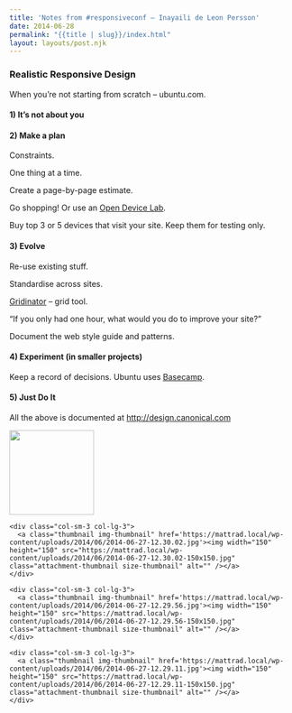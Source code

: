 ```yaml
---
title: 'Notes from #responsiveconf – Inayaili de Leon Persson'
date: 2014-06-28
permalink: "{{title | slug}}/index.html"
layout: layouts/post.njk
---
```

### Realistic Responsive Design

When you&#8217;re not starting from scratch &#8211; ubuntu.com.

#### 1) It&#8217;s not about you

#### 2) Make a plan

Constraints.

One thing at a time.

Create a page-by-page estimate.

Go shopping! Or use an [Open Device Lab][1].

Buy top 3 or 5 devices that visit your site. Keep them for testing only.

#### 3) Evolve

Re-use existing stuff.

Standardise across sites.

[Gridinator][2] &#8211; grid tool.

&#8220;If you only had one hour, what would you do to improve your site?&#8221;

Document the web style guide and patterns.

#### 4) Experiment (in smaller projects)

Keep a record of decisions. Ubuntu uses [Basecamp][3].

#### 5) Just Do It

All the above is documented at <http://design.canonical.com>

<div class="gallery gallery-211-2">
  <div class="row gallery-row">
    <div class="col-sm-3 col-lg-3">
      <a class="thumbnail img-thumbnail" href='https://mattrad.local/wp-content/uploads/2014/06/2014-06-27-12.34.48.jpg'><img width="150" height="150" src="https://mattrad.local/wp-content/uploads/2014/06/2014-06-27-12.34.48-150x150.jpg" class="attachment-thumbnail size-thumbnail" alt="" /></a>
    </div>
    
    <div class="col-sm-3 col-lg-3">
      <a class="thumbnail img-thumbnail" href='https://mattrad.local/wp-content/uploads/2014/06/2014-06-27-12.30.02.jpg'><img width="150" height="150" src="https://mattrad.local/wp-content/uploads/2014/06/2014-06-27-12.30.02-150x150.jpg" class="attachment-thumbnail size-thumbnail" alt="" /></a>
    </div>
    
    <div class="col-sm-3 col-lg-3">
      <a class="thumbnail img-thumbnail" href='https://mattrad.local/wp-content/uploads/2014/06/2014-06-27-12.29.56.jpg'><img width="150" height="150" src="https://mattrad.local/wp-content/uploads/2014/06/2014-06-27-12.29.56-150x150.jpg" class="attachment-thumbnail size-thumbnail" alt="" /></a>
    </div>
    
    <div class="col-sm-3 col-lg-3">
      <a class="thumbnail img-thumbnail" href='https://mattrad.local/wp-content/uploads/2014/06/2014-06-27-12.29.11.jpg'><img width="150" height="150" src="https://mattrad.local/wp-content/uploads/2014/06/2014-06-27-12.29.11-150x150.jpg" class="attachment-thumbnail size-thumbnail" alt="" /></a>
    </div>
  </div>
</div>

 [1]: http://opendevicelab.com/
 [2]: http://gridinator.com/
 [3]: https://basecamp.com/